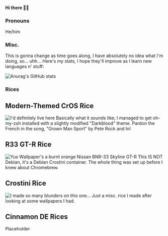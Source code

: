 #### Hi there 👋🏾
### Pronouns
He/him
### Misc.
This is gonna change as time goes along, I have absolutely no idea what I'm doing, so... uhh...
Here's my stats, I hope they'll improve as I learn new languages n' stuff:

![Anurag's GitHub stats](https://github-readme-stats.vercel.app/api?username=marauder316&show_icons=true&theme=gruvbox)

### Rices

## Modern-Themed CrOS Rice
![*I'd definitely live here*](https://cdn.discordapp.com/attachments/635625917623828520/810976344422350929/Screenshot_2021-02-15_2.44.47_PM.png)
Basically what it sounds like; I managed to get oh-my-zsh installed with a slightly modified "Darkblood" theme. Pardon the French in the song, "Grown Man Sport" by Pete Rock and InI

## R33 GT-R Rice
![*Yus*](https://cdn.discordapp.com/attachments/808529781179547648/809232162821505064/CrOS-R33-Rice-Kukui.png)
Wallpaper's a burnt orange Nissan  BNR-33 Skyline GT-R
This IS NOT Debian, it's a Debian Crostini container. The whole thing was set up before I knew about Chromebrew.

## Crostini Rice
![*I made so many blunders on this one...*](https://cdn.discordapp.com/attachments/635625917623828520/802775472798433340/unknown.png)
Just a misc. rice I made after looking at some wallpapers I had.

## Cinnamon DE Rices
Placeholder

<!--
**marauder316/marauder316** is a ✨ _special_ ✨ repository because its `README.md` (this file) appears on your GitHub profile.

Here are some ideas to get you started:

- 🔭 I’m currently working on ...
- 🌱 I’m currently learning ...
- 👯 I’m looking to collaborate on ...
- 🤔 I’m looking for help with ...
- 💬 Ask me about ...
- 📫 How to reach me: ...
- 😄 Pronouns: ...
- ⚡ Fun fact: ...
-->
